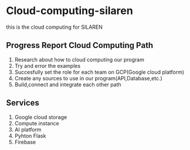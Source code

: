 # Cloud-computing-silaren
this is the cloud computing for SILAREN

## Progress Report Cloud Computing Path
1. Research about how to cloud computing our program
2. Try and error the examples
3. Succesfully set the role for each team on GCP(Google cloud platform)
4. Create any sources to use in our program(API,Database,etc.)
5. Build,connect and integrate each other path

## Services 
1. Google cloud storage
2. Compute instance
3. AI platform 
4. Pyhton Flask
5. Firebase
